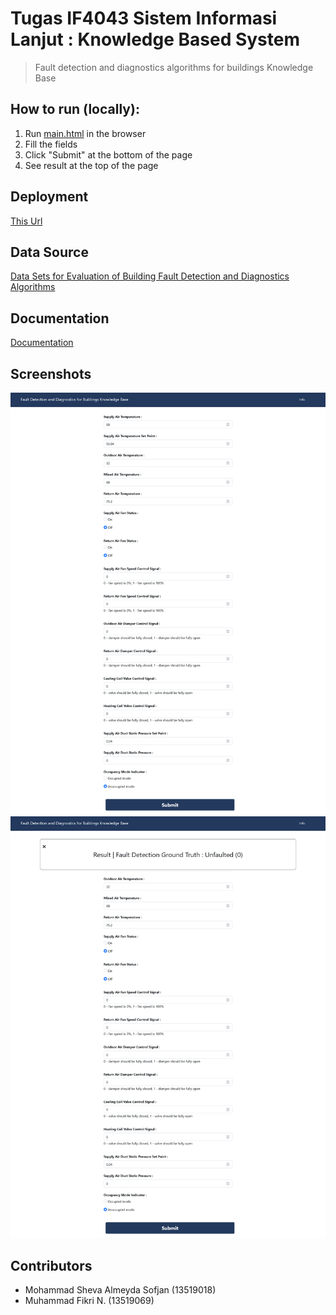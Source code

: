 # Tugas IF4043 Sistem Informasi Lanjut : Knowledge Based System
> Fault detection and diagnostics algorithms for buildings Knowledge Base
## How to run (locally):
1. Run [main.html](frontend/main.html) in the browser
2. Fill the fields
3. Click "Submit" at the bottom of the page
4. See result at the top of the page

## Deployment
[This Url](https://moshval.github.io/simple_kbs)

## Data Source
[Data Sets for Evaluation of Building Fault Detection and Diagnostics Algorithms](https://catalog.data.gov/dataset/data-sets-for-evaluation-of-building-fault-detection-and-diagnostics-algorithms-2de50)

## Documentation
[Documentation](docs/Laporan%20IF4070-13519018-13519069-13519091.pdf)

## Screenshots
![Screenshot 1](docs/screenshot1.png)
![Screenshot 2](docs/screenshot2.png)

## Contributors
- Mohammad Sheva Almeyda Sofjan (13519018)
- Muhammad Fikri N. (13519069)
